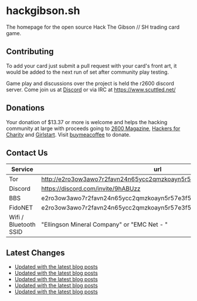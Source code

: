# hackgibson.sh
The homepage for the open source Hack The Gibson // SH trading card game.


## Contributing

To add your card just submit a pull request with your card's front art, it would be added to the next run of set after community play testing.

Game play and discussions over the project is held the r2600 discord server. Come join us at [Discord](https://discord.com/invite/9hABUzz) or via IRC at https://www.scuttled.net/


## Donations

Your donation of $13.37 or more is welcome and helps the hacking community at large with proceeds going to [2600 Magazine](https://2600.com/), [Hackers for Charity](https://hackersforcharity.org) and [Girlstart](https://girlstart.org).  Visit [buymeacoffee](https://www.buymeacoffee.com/hackgibson.sh) to donate.


## Contact Us

Service | url
-|-
Tor | http://e2ro3ow3awo7r2favn24n65ycc2qmzkoayn5r57e3f56nvjwdcgg32ad.onion
Discord | https://discord.com/invite/9hABUzz
BBS | e2ro3ow3awo7r2favn24n65ycc2qmzkoayn5r57e3f56nvjwdcgg32ad.onion:23
FidoNET | e2ro3ow3awo7r2favn24n65ycc2qmzkoayn5r57e3f56nvjwdcgg32ad.onion:24554
Wifi / Bluetooth SSID | "Ellingson Mineral Company" or "EMC Net - <fidonet address>"

## Latest Changes
<!-- BLOG-POST-LIST:START -->
- [Updated with the latest blog posts](https://github.com/DFW2600/hackgibson.sh/commit/a3ad08a8157a13ff4f36f9eb3ee7aee0d4223c9b)
- [Updated with the latest blog posts](https://github.com/DFW2600/hackgibson.sh/commit/b6ff0d84d1a22b34fd0faf10d6110cc2b55fee94)
- [Updated with the latest blog posts](https://github.com/DFW2600/hackgibson.sh/commit/3c4d2cc426fda1dab5f3d33d83f68937b7372203)
- [Updated with the latest blog posts](https://github.com/DFW2600/hackgibson.sh/commit/2bdec6619d631e8a95d55b532143f8b54663d4e1)
- [Updated with the latest blog posts](https://github.com/DFW2600/hackgibson.sh/commit/d6f309aec409035acfbf440075ab95942826057b)
<!-- BLOG-POST-LIST:END -->
